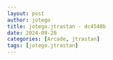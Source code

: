 ```yaml
---
layout: post
author: jotego
title: jotego.jtrastan - dc4548b
date: 2024-09-20
categories: [Arcade, jtrastan]
tags: [jotego.jtrastan]
---
```


